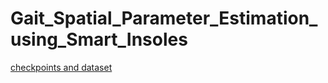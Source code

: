 # Gait_Spatial_Parameter_Estimation_using_Smart_Insoles

[checkpoints and dataset](https://drive.google.com/file/d/1Oon0OVKRZRGloLiZz0D-TCSHbB7Z0ubo/view?usp=sharing)
